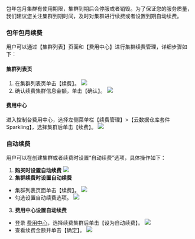 包年包月集群有使用期限，集群到期后会停服或者销毁。为了保证您的服务质量，我们建议您关注集群到期时间，及时对集群进行续费或者设置到期自动续费。

### 包年包月续费

用户可以通过【集群列表】页面和【费用中心】进行集群续费管理，详细步骤如下：

#### 集群列表页
1. 在集群列表页单击【续费】。
![](https://main.qcloudimg.com/raw/7f13a66bfc7c13bd99d6c754320bca11.jpg)
2. 确认续费集群信息金额，单击【确认】。
 ![](https://main.qcloudimg.com/raw/df4e36ef4b7ae6aed06b042ada4eda20.png)

#### 费用中心
进入控制台费用中心，选择左侧菜单栏【续费管理】>【云数据仓库套件Sparkling】，选择集群后单击【续费】。
![](https://main.qcloudimg.com/raw/72d0ef7c6bab16414d910734fae4a5b8.png)

### 自动续费
用户可以在创建集群或者续费时设置“自动续费”选项，具体操作如下：
1. **购买时设置自动续费**
  ![](https://main.qcloudimg.com/raw/6a9d57f6d87b353530be1e4dad65a898.png)
2. **集群续费时设置自动续费**
 -  集群列表页面单击【续费】。
![](https://main.qcloudimg.com/raw/c9734124408da2f94a9e66e16800ca36.jpg)
 - 勾选设置自动续费选项。
![](https://main.qcloudimg.com/raw/f22a0c270e3cf478fffe4177c1f84e75.png)

3. **费用中心设置自动续费**
 - 登录 [费用中心](https://console.cloud.tencent.com/account/renewal)，选择续费集群后单击【设为自动续费】。
![](https://main.qcloudimg.com/raw/639e6c394db4820f850b0621c9b6a578.png)
 - 查看续费金额并单击【确定】。
![](https://main.qcloudimg.com/raw/209ab1a787c8e7f3626e9d808e4d6312.png)
